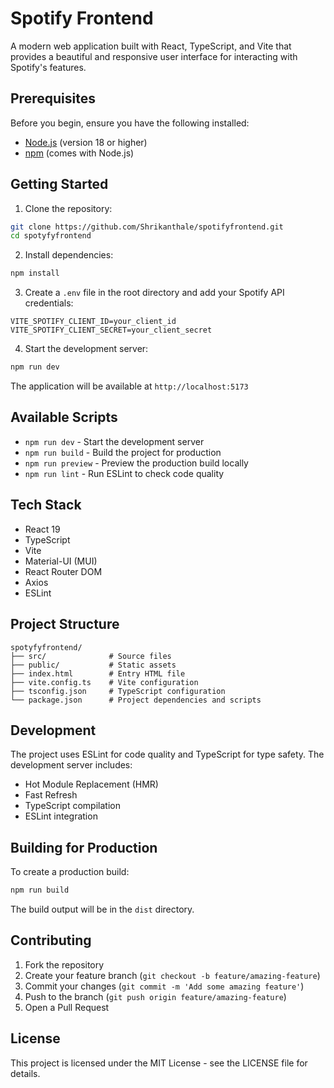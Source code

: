 # Spotify Frontend

A modern web application built with React, TypeScript, and Vite that provides a beautiful and responsive user interface for interacting with Spotify's features.

## Prerequisites

Before you begin, ensure you have the following installed:
- [Node.js](https://nodejs.org/) (version 18 or higher)
- [npm](https://www.npmjs.com/) (comes with Node.js)

## Getting Started

1. Clone the repository:
```bash
git clone https://github.com/Shrikanthale/spotifyfrontend.git
cd spotyfyfrontend
```

2. Install dependencies:
```bash
npm install
```

3. Create a `.env` file in the root directory and add your Spotify API credentials:
```env
VITE_SPOTIFY_CLIENT_ID=your_client_id
VITE_SPOTIFY_CLIENT_SECRET=your_client_secret
```

4. Start the development server:
```bash
npm run dev
```

The application will be available at `http://localhost:5173`

## Available Scripts

- `npm run dev` - Start the development server
- `npm run build` - Build the project for production
- `npm run preview` - Preview the production build locally
- `npm run lint` - Run ESLint to check code quality

## Tech Stack

- React 19
- TypeScript
- Vite
- Material-UI (MUI)
- React Router DOM
- Axios
- ESLint

## Project Structure

```
spotyfyfrontend/
├── src/              # Source files
├── public/           # Static assets
├── index.html        # Entry HTML file
├── vite.config.ts    # Vite configuration
├── tsconfig.json     # TypeScript configuration
└── package.json      # Project dependencies and scripts
```

## Development

The project uses ESLint for code quality and TypeScript for type safety. The development server includes:
- Hot Module Replacement (HMR)
- Fast Refresh
- TypeScript compilation
- ESLint integration

## Building for Production

To create a production build:

```bash
npm run build
```

The build output will be in the `dist` directory.

## Contributing

1. Fork the repository
2. Create your feature branch (`git checkout -b feature/amazing-feature`)
3. Commit your changes (`git commit -m 'Add some amazing feature'`)
4. Push to the branch (`git push origin feature/amazing-feature`)
5. Open a Pull Request

## License

This project is licensed under the MIT License - see the LICENSE file for details.
